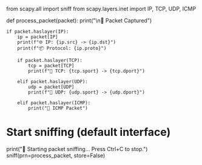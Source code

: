 from scapy.all import sniff
from scapy.layers.inet import IP, TCP, UDP, ICMP

def process_packet(packet):
    print("\n🔹 Packet Captured")

    if packet.haslayer(IP):
        ip = packet[IP]
        print(f"🌐 IP: {ip.src} -> {ip.dst}")
        print(f"📦 Protocol: {ip.proto}")

        if packet.haslayer(TCP):
            tcp = packet[TCP]
            print(f"🔁 TCP: {tcp.sport} -> {tcp.dport}")

        elif packet.haslayer(UDP):
            udp = packet[UDP]
            print(f"📨 UDP: {udp.sport} -> {udp.dport}")

        elif packet.haslayer(ICMP):
            print("📢 ICMP Packet")

# Start sniffing (default interface)
print("🚦 Starting packet sniffing... Press Ctrl+C to stop.")
sniff(prn=process_packet, store=False)
